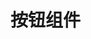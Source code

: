 <script setup>
import demo from './demo.vue'
import preview from '../../../src/components/Preview.vue'
</script>

# 按钮组件

<demo />
<preview comp-name='Button' demo-name='demo' />
